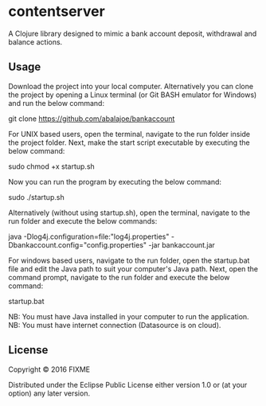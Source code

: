 # contentserver

A Clojure library designed to mimic a bank account deposit, withdrawal and balance actions.

## Usage

Download the project into your local computer. Alternatively you can clone the project by opening a Linux terminal (or Git BASH emulator for Windows) and run the below command:

git clone https://github.com/abalajoe/bankaccount

For UNIX based users, open the terminal, navigate to the run folder inside the project folder. Next, make the start script executable by executing the below command:

sudo chmod +x startup.sh

Now you can run the program by executing the below command:

sudo ./startup.sh

Alternatively (without using startup.sh), open the terminal, navigate to the run folder and execute the below commands:

java -Dlog4j.configuration=file:"log4j.properties" -Dbankaccount.config="config.properties" -jar bankaccount.jar

For windows based users, navigate to the run folder, open the startup.bat file and edit the Java path to suit your computer's Java path. Next, open the command prompt, navigate to the run folder and execute the below command:

startup.bat

NB: You must have Java installed in your computer to run the application.
NB: You must have internet connection (Datasource is on cloud).

## License

Copyright © 2016 FIXME

Distributed under the Eclipse Public License either version 1.0 or (at
your option) any later version.
